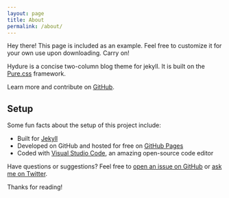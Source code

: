 ```yaml
---
layout: page
title: About
permalink: /about/
---
```


<p class="message">
  Hey there! This page is included as an example. Feel free to customize it for your own use upon downloading. Carry on!
</p>

Hydure is a concise two-column blog theme for jekyll. It is built on the [Pure.css](https://github.com/pure-css/pure) framework.

Learn more and contribute on [GitHub](https://github.com/zivong/jekyll-theme-hydure).

## Setup

Some fun facts about the setup of this project include:

- Built for [Jekyll](https://jekyllrb.com)
- Developed on GitHub and hosted for free on [GitHub Pages](https://pages.github.com)
- Coded with [Visual Studio Code](https://code.visualstudio.com/), an amazing open-source code editor

Have questions or suggestions? Feel free to [open an issue on GitHub](https://github.com/zivong/jekyll-theme-hydure/issues/new) or [ask me on Twitter](https://twitter.com/zivong91).

Thanks for reading!
